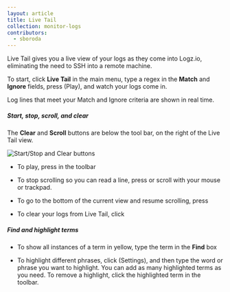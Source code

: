 ```yaml
---
layout: article
title: Live Tail
collection: monitor-logs
contributors:
  - sboroda
---
```


Live Tail gives you a live view of your logs as they come into Logz.io, eliminating the need to SSH into a remote machine.

To start, click **Live Tail** in the main menu, type a regex in the **Match** and **Ignore** fields, press <i class="li li-play"></i> (Play), and watch your logs come in.

Log lines that meet your Match and Ignore criteria are shown in real time.

##### Start, stop, scroll, and clear

The **Clear** and **Scroll** buttons are below the tool bar, on the right of the Live Tail view.

![Start/Stop and Clear buttons]()

* To play, press <i class="li li-play"></i> in the toolbar

* To stop scrolling so you can read a line, press <i class="li li-stop"></i> or scroll with your mouse or trackpad.

* To go to the bottom of the current view and resume scrolling, press <i class="li li-scroll"></i>

* To clear your logs from Live Tail, click <i class="li li-clear"></i>

##### Find and highlight terms

* To show all instances of a term in yellow, type the term in the **Find** box

* To highlight different phrases, click <i class="fas fa-ellipsis-h"></i> (Settings), and then type the word or phrase you want to highlight. You can add as many highlighted terms as you need. To remove a highlight, click the highlighted term in the toolbar.